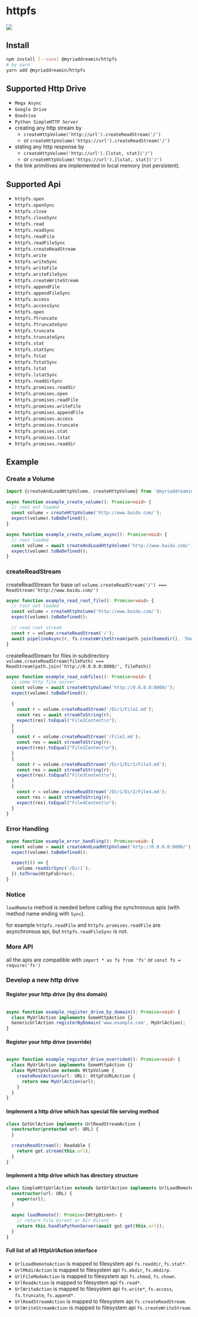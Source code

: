 # httpfs

[![][npm-badge]][npm-url]

## Install

```bash
npm install [--save] @myriaddreamin/httpfs
# by yarn
yarn add @myriaddreamin/httpfs
```

## Supported Http Drive

+ `Mega Async`
+ `Google Drive`
+ `Onedrive`
+ `Python SimpleHTTP Server`
+ creating any http stream by
  + `createHttpVolume('http://url').createReadStream('/')`
  + or `createHttpVolume('https://url').createReadStream('/')`
+ stating any http response by
  + `createHttpVolume('http://url').[lstat, stat]('/')`
  + or `createHttpVolume('https://url').[lstat, stat]('/')`
+ the link primitives are implemented in local memory (not persistent).


## Supported Api

+ `httpfs.open`
+ `httpfs.openSync`
+ `httpfs.close`
+ `httpfs.closeSync`
+ `httpfs.read`
+ `httpfs.readSync`
+ `httpfs.readFile`
+ `httpfs.readFileSync`
+ `httpfs.createReadStream`
+ `httpfs.write`
+ `httpfs.writeSync`
+ `httpfs.writeFile`
+ `httpfs.writeFileSync`
+ `httpfs.createWriteStream`
+ `httpfs.appendFile`
+ `httpfs.appendFileSync`
+ `httpfs.access`
+ `httpfs.accessSync`
+ `httpfs.open`
+ `httpfs.ftruncate`
+ `httpfs.ftruncateSync`
+ `httpfs.truncate`
+ `httpfs.truncateSync`
+ `httpfs.stat`
+ `httpfs.statSync`
+ `httpfs.fstat`
+ `httpfs.fstatSync`
+ `httpfs.lstat`
+ `httpfs.lstatSync`
+ `httpfs.readdirSync`
+ `httpfs.promises.readdir`
+ `httpfs.promises.open`
+ `httpfs.promises.readFile`
+ `httpfs.promises.writeFile`
+ `httpfs.promises.appendFile`
+ `httpfs.promises.access`
+ `httpfs.promises.truncate`
+ `httpfs.promises.stat`
+ `httpfs.promises.lstat`
+ `httpfs.promises.readdir`

## Example

### Create a Volume

```typescript
import {createAndLoadHttpVolume, createHttpVolume} from '@myriaddreamin/httpfs';

async function example_create_volume(): Promise<void> {
  // root not loaded
  const volume = createHttpVolume('http://www.baidu.com/');
  expect(volume).toBeDefined();
}

async function example_create_volume_async(): Promise<void> {
  // root loaded
  const volume = await createAndLoadHttpVolume('http://www.baidu.com/');
  expect(volume).toBeDefined();
}
```

### createReadStream

createReadStream for base url `volume.createReadStream('/') === ReadStream('http://www.baidu.com/')`

```typescript
async function example_read_root_file(): Promise<void> {
  // root not loaded
  const volume = createHttpVolume('http://www.baidu.com/');
  expect(volume).toBeDefined();

  // read root stream
  const r = volume.createReadStream('/');
  await pipelineAsync(r, fs.createWriteStream(path.join(homedir(), 'Downloads', 'baidu.html')));
}
```

createReadStream for files in
subdirectory `volume.createReadStream(filePath) === ReadStream(path.join('http://0.0.0.0:8000/', filePath))`

```typescript
async function example_read_subfiles(): Promise<void> {
  // some http file server
  const volume = await createHttpVolume('http://0.0.0.0:8000/');
  expect(volume).toBeDefined();

  {
    const r = volume.createReadStream('/Dir1/File2.md');
    const res = await streamToString(r);
    expect(res).toEqual("File2Content\n");
  }
  {
    const r = volume.createReadStream('/File1.md');
    const res = await streamToString(r);
    expect(res).toEqual("File1Content\n");
  }
  {
    const r = volume.createReadStream('/Dir1/Dir2/File3.md');
    const res = await streamToString(r);
    expect(res).toEqual("File3Content\n");
  }
  {
    const r = volume.createReadStream('/Dir1/Dir2/File4.md');
    const res = await streamToString(r);
    expect(res).toEqual("File4Content\n");
  }
}
```

### Error Handling

```typescript
async function example_error_handling(): Promise<void> {
  const volume = await createAndLoadHttpVolume('http://0.0.0.0:8000/');
  expect(volume).toBeDefined();

  expect(() => {
    volume.readdirSync('/Dir1');
  }).toThrow(HttpFsError);
}
```

### Notice

`loadRemote` method is needed before calling the synchronous apis (with method name ending with `Sync`).

for example `httpfs.readFile` and `httpfs.promises.readFile` are asynchronous api, but `httpfs.readFileSync` is not.

### More API

all the apis are compatible with `import * as fs from 'fs'` or `const fs = require('fs')`

### Develop a new http drive

#### Register your http drive (by dns domain)

```typescript

async function example_register_drive_by_domain(): Promise<void> {
  class MyUrlAction implements SomeHttpAction {}
  GenericUrlAction.registerByDomain('www.example.com', MyUrlAction);
}
```

#### Register your http drive (override)

```typescript

async function example_register_drive_overrided(): Promise<void> {
  class MyUrlAction implements SomeHttpAction {}
  class MyHttpVolume extends HttpVolume {
    createRootAction(url: URL): HttpFsURLAction {
      return new MyUrlAction(url);
    }
  }
}
```

#### Implement a http drive which has special file serving method

```typescript
class GotUrlAction implements UrlReadStreamAction {
  constructor(protected url: URL) {
  }

  createReadStream(): Readable {
    return got.stream(this.url);
  }
}
```

#### Implement a http drive which has directory structure

```typescript
class SimpleHttpUrlAction extends GotUrlAction implements UrlLoadRemoteAction {
  constructor(url: URL) {
    super(url);
  }

  async loadRemote(): Promise<IHttpDirent> {
    // return File Dirent or Dir Dirent
    return this.handlePythonServer(await got.get(this.url));
  }
}
```

#### Full list of all HttpUrlAction interface

+ `UrlLoadRemoteAction` is mapped to filesystem api `fs.readdir`, `fs.stat*`.
+ `UrlMkdirAction` is mapped to filesystem api `fs.mkdir`, `fs.mkdirp`.
+ `UrlFileModeAction` is mapped to filesystem api `fs.chmod`, `fs.chown`.
+ `UrlReadAction` is mapped to filesystem api `fs.read*`.
+ `UrlWriteAction` is mapped to filesystem api `fs.write*`, `fs.access`, `fs.truncate`, `fs.append*`.
+ `UrlReadStreamAction` is mapped to filesystem api `fs.createReadStream`.
+ `UrlWriteStreamAction` is mapped to filesystem api `fs.createWriteStream`.

[npm-url]: https://www.npmjs.com/package/@myriaddreamin/httpfs
[npm-badge]: https://img.shields.io/npm/v/@myriaddreamin/httpfs.svg
